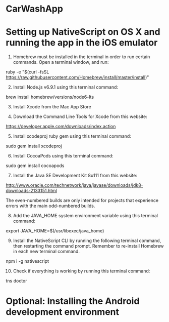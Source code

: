# CarWashApp

# Setting up NativeScript on OS X and running the app in the iOS emulator

1. Homebrew must be installed in the terminal in order to run certain commands. Open a terminal window, and run:

ruby -e "$(curl -fsSL https://raw.githubusercontent.com/Homebrew/install/master/install)"

2. Install Node.js v6.9.1 using this terminal command:

brew install homebrew/versions/node6-lts

3. Install Xcode from the Mac App Store

4. Download the Command Line Tools for Xcode from this website:

https://developer.apple.com/downloads/index.action

5. Install xcodeproj ruby gem using this terminal command:

sudo gem install xcodeproj

6. Install CocoaPods using this terminal command:

sudo gem install cocoapods

7. Install the Java SE Development Kit 8u111 from this website:

http://www.oracle.com/technetwork/java/javase/downloads/jdk8-downloads-2133151.html

The even-numbered builds are only intended for projects that experience errors with the main odd-numbered builds.

8. Add the JAVA_HOME system environment variable using this terminal command:

export JAVA_HOME=$(/usr/libexec/java_home)

9. Install the NativeScript CLI by running the following terminal command, then restarting the command prompt. Remember to re-install Homebrew in each new terminal command.

npm i -g nativescript

10. Check if everything is working by running this terminal command:

tns doctor

# Optional: Installing the Android development environment

